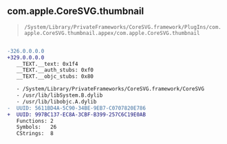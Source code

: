 ## com.apple.CoreSVG.thumbnail

> `/System/Library/PrivateFrameworks/CoreSVG.framework/PlugIns/com.apple.CoreSVG.thumbnail.appex/com.apple.CoreSVG.thumbnail`

```diff

-326.0.0.0.0
+329.0.0.0.0
   __TEXT.__text: 0x1f4
   __TEXT.__auth_stubs: 0xf0
   __TEXT.__objc_stubs: 0x80

   - /System/Library/PrivateFrameworks/CoreSVG.framework/CoreSVG
   - /usr/lib/libSystem.B.dylib
   - /usr/lib/libobjc.A.dylib
-  UUID: 5611BD4A-5C90-34BE-9EB7-C0707820E786
+  UUID: 997BC137-EC8A-3CBF-B399-257C6C19E0AB
   Functions: 2
   Symbols:   26
   CStrings:  8

```
